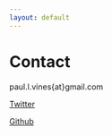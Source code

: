 ```yaml
---
layout: default
---
```

# Contact

paul.l.vines{at}gmail.com

[Twitter](https://twitter.com/covertvines)

[Github](https://github.com/plvines)

